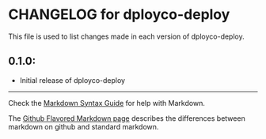 # CHANGELOG for dployco-deploy

This file is used to list changes made in each version of dployco-deploy.

## 0.1.0:

* Initial release of dployco-deploy

- - -
Check the [Markdown Syntax Guide](http://daringfireball.net/projects/markdown/syntax) for help with Markdown.

The [Github Flavored Markdown page](http://github.github.com/github-flavored-markdown/) describes the differences between markdown on github and standard markdown.
